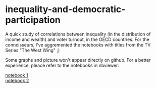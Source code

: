 # inequality-and-democratic-participation
A quick study of correlations between inequality (in the distribution of income and wealth) and voter turnout, in the OECD countries. For the connoisseurs, I've aggremented the notebooks with titles from the TV Series "The West Wing" ;)

Some graphs and picture won't appear directly on github. For a better experience, pleace refer to the notebooks in nbviewer:

<a href='https://nbviewer.jupyter.org/github/bdubreu/inequality-and-democratic-participation/blob/master/1%29%20Economic%20inequalities%20and%20Electoral%20Participation.ipynb'> notebook 1</a>
<br />
<a href='https://nbviewer.jupyter.org/github/bdubreu/inequality-and-democratic-participation/blob/master/2)%20Inequality%20vs.%20Participation%20World%20Map.ipynb'> notebook 2</a>

